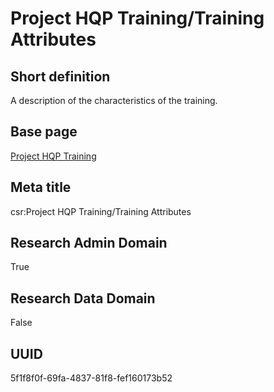 # Project HQP Training/Training Attributes
## Short definition
A description of the characteristics of the training.
## Base page
[Project HQP Training](https://github.com/EuroCRIS/CASRAI-Dictionairies/blob/main/Objects/Project%20HQP%20Training.md)
## Meta title
csr:Project HQP Training/Training Attributes
## Research Admin Domain
True
## Research Data Domain
False
## UUID
5f1f8f0f-69fa-4837-81f8-fef160173b52
